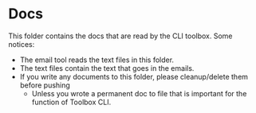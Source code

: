 # Docs

This folder contains the docs that are read by the CLI toolbox. Some notices:
* The email tool reads the text files in this folder.
* The text files contain the text that goes in the emails.
* If you write any documents to this folder, please cleanup/delete them before pushing
  - Unless you wrote a permanent doc to file that is important for the function of Toolbox CLI.
